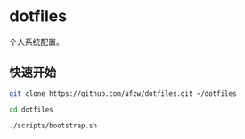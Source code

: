 # dotfiles

个人系统配置。



## 快速开始

````sh
git clone https://github.com/afzw/dotfiles.git ~/dotfiles

cd dotfiles

./scripts/bootstrap.sh
````
